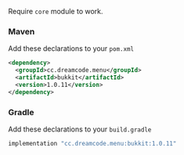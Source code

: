 Require ``core`` module to work.
### Maven
Add these declarations to your ``pom.xml``

```xml
<dependency>
  <groupId>cc.dreamcode.menu</groupId>
  <artifactId>bukkit</artifactId>
  <version>1.0.11</version>
</dependency>
```

### Gradle
Add these declarations to your ``build.gradle``

```gradle
implementation "cc.dreamcode.menu:bukkit:1.0.11"
```